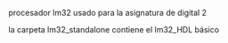procesador lm32 usado para la asignatura de digital 2

la carpeta lm32_standalone contiene el lm32_HDL básico

